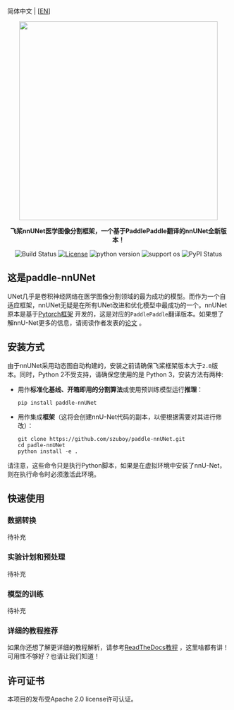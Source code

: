 简体中文 | [[EN](https://github.com/szuboy/paddle-nnUNet/blob/master/README_EN.md)]

<div align="center">

<p align="center">
    <img src="https://github.com/szuboy/paddle-nnUNet/blob/master/paddlennunet.png?raw=true" align="middle" width="450"/>
</p>

**飞桨nnUNet医学图像分割框架，一个基于PaddlePaddle翻译的nnUNet全新版本！**

![Build Status](https://github.com/szuboy/paddle-nnUNet/actions/workflows/python-package.yml/badge.svg)
[![License](https://img.shields.io/badge/license-Apache%202-blue.svg)](LICENSE)
![python version](https://img.shields.io/badge/python-3.0+-orange.svg)
![support os](https://img.shields.io/badge/os-linux%2C%20win%2C%20mac-yellow.svg)
![PyPI Status](https://pepy.tech/badge/paddle-nnunet/month)
</div>

## 这是paddle-nnUNet

UNet几乎是卷积神经网络在医学图像分割领域的最为成功的模型。而作为一个自适应框架，nnUNet无疑是在所有UNet改进和优化模型中最成功的一个。nnUNet原本是基于[Pytorch框架](https://github.com/MIC-DKFZ/nnUNet) 开发的，这是对应的`PaddlePaddle`翻译版本。如果想了解nnU-Net更多的信息，请阅读作者发表的[论文](https://www.nature.com/articles/s41592-020-01008-z) 。

## 安装方式

由于nnUNet采用动态图自动构建的，安装之前请确保飞桨框架版本大于`2.0`版本。同时，Python 2不受支持，请确保您使用的是 Python 3，安装方法有两种:

* 用作**标准化基线、开箱即用的分割算法**或使用预训练模型运行**推理**：

    ```
    pip install paddle-nnUNet
    ```

* 用作集成**框架**（这将会创建nnU-Net代码的副本，以便根据需要对其进行修改）：

    ```
    git clone https://github.com/szuboy/paddle-nnUNet.git
    cd padle-nnUNet
    python install -e .
    ```

请注意，这些命令只是执行Python脚本，如果是在虚拟环境中安装了nnU-Net，则在执行命令时必须激活此环境。


## 快速使用

### 数据转换

待补充

### 实验计划和预处理

待补充

### 模型的训练

待补充

### 详细的教程推荐

如果你还想了解更详细的教程解析，请参考[ReadTheDocs教程](https://paddle-nnunet.readthedocs.io/) ，这里啥都有讲！可用性不够好？也请让我们知道！

## 许可证书
本项目的发布受Apache 2.0 license许可认证。
